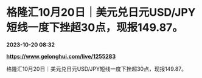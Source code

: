 # 格隆汇10月20日｜美元兑日元USD/JPY短线一度下挫超30点，现报149.87。

**2023-10-20 08:32**

**https://www.gelonghui.com/live/1255283**

格隆汇10月20日｜美元兑日元USD/JPY短线一度下挫超30点，现报149.87。